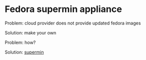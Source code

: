 # Fedora supermin appliance

Problem: cloud provider does not provide updated fedora images

Solution: make your own

Problem: how?

Solution: [supermin](http://libguestfs.org)
